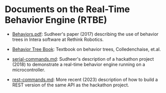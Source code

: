 # Documents on the Real-Time Behavior Engine (RTBE)

* [Behaviors.pdf](behaviors.pdf): Sudheer's paper (2017) describing the use of behavior trees in Intera software at Rethink Robotics.

* [Behavior Tree Book](behavior-tree-book.pdf): Textbook on behavior trees, Colledenchaise, et.al.

* [serial-commands.md](serial-commands.md): Sudheer's description of a hackathon project (2018) to demonstrate a real-time behavior engine running on a microcontroller.

* [rest-commands.md](rest-commands.md): More recent (2023) description of how to build a REST version of the same API as the hackathon project.
